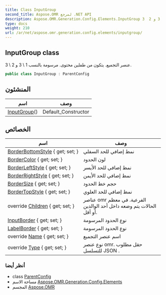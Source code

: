 ```yaml
---
title: Class InputGroup
second_title: Aspose.OMR لمرجع .NET API
description: Aspose.OMR.Generation.Config.Elements.InputGroup فصل. عنصر التجميع. يتكون من طفلين محتوى. مرسومة بالنسب 1  3 و 2  3.
type: docs
weight: 210
url: /ar/net/aspose.omr.generation.config.elements/inputgroup/
---
```

## InputGroup class

عنصر التجميع. يتكون من طفلين محتوى. مرسومة بالنسب 1 \ 3 و 2 \ 3.

```csharp
public class InputGroup : ParentConfig
```

## المنشئون

| اسم | وصف |
| --- | --- |
| [InputGroup](inputgroup/)() | Default_Constructor |

## الخصائص

| اسم | وصف |
| --- | --- |
| [BorderBottomStyle](../../aspose.omr.generation.config.elements/inputgroup/borderbottomstyle/) { get; set; } | نمط إضافي للحد السفلي |
| [BorderColor](../../aspose.omr.generation.config.elements/inputgroup/bordercolor/) { get; set; } | لون الحدود |
| [BorderLeftStyle](../../aspose.omr.generation.config.elements/inputgroup/borderleftstyle/) { get; set; } | نمط إضافي للحد الأيسر |
| [BorderRightStyle](../../aspose.omr.generation.config.elements/inputgroup/borderrightstyle/) { get; set; } | نمط إضافي للحد الأيمن |
| [BorderSize](../../aspose.omr.generation.config.elements/inputgroup/bordersize/) { get; set; } | حجم خط الحدود |
| [BorderTopStyle](../../aspose.omr.generation.config.elements/inputgroup/bordertopstyle/) { get; set; } | نمط إضافي للحد العلوي |
| override [Children](../../aspose.omr.generation.config.elements/inputgroup/children/) { get; set; } | عناصر omr الفرعية. في معظم الحالات يتم وضعه داخل أحد الوالدين أو أقل. |
| [InputBorder](../../aspose.omr.generation.config.elements/inputgroup/inputborder/) { get; set; } | نوع الحدود المرسومة |
| [LabelBorder](../../aspose.omr.generation.config.elements/inputgroup/labelborder/) { get; set; } | نوع الحدود المرسومة |
| override [Name](../../aspose.omr.generation.config.elements/inputgroup/name/) { get; set; } | اسم عنصر التجميع |
| override [Type](../../aspose.omr.generation.config.elements/inputgroup/type/) { get; set; } | نوع عنصر omr. حقل مطلوب للتسلسل JSON . |

### أنظر أيضا

* class [ParentConfig](../../aspose.omr.generation.config/parentconfig/)
* مساحة الاسم [Aspose.OMR.Generation.Config.Elements](../../aspose.omr.generation.config.elements/)
* المجسم [Aspose.OMR](../../)


